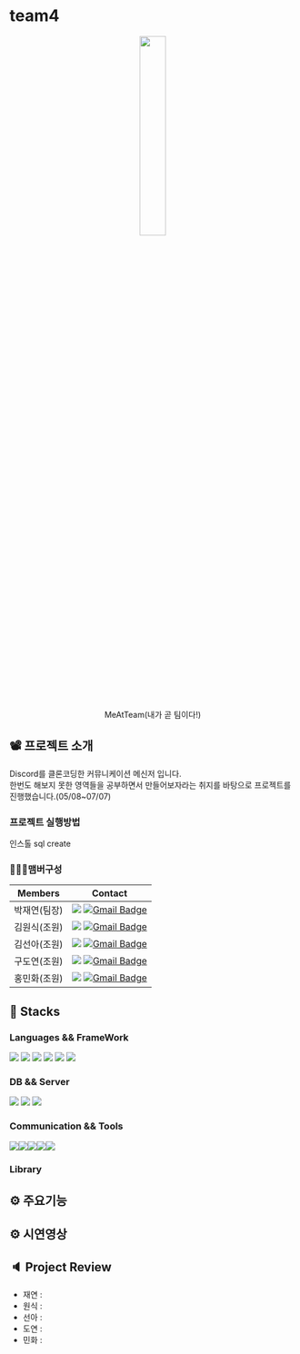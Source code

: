 # team4
<p align="center">
  <img src = "https://user-images.githubusercontent.com/92138545/252311534-549ca24e-501c-4d9f-b333-96b004291968.png" width="30%" height="30%" stlye="">
</p>
<p align="center">
  MeAtTeam(내가 곧 팀이다!)
</p>

## 📽️ 프로젝트 소개
Discord를 클론코딩한 커뮤니케이션 메신저 입니다. <br>
한번도 해보지 못한 영역들을 공부하면서 만들어보자라는 취지를 바탕으로 프로젝트를 진행했습니다.(05/08~07/07)

### 프로젝트 실행방법
인스톨 sql create 

### 🧑‍🤝‍🧑맴버구성
|Members|Contact|
|------|---|
|박재연(팀장)|<a href="https://github.com/GuGura"><img src="https://img.shields.io/badge/GitHub-181717?style=flat-square&logo=GitHub&logoColor=white"/></a> [![Gmail Badge](https://img.shields.io/badge/wodus331@gmail.com-d14836?style=flat-square&logo=Gmail&logoColor=white&link=mailto:wodus331@gmail.com)](mailto:wodus331@gmail.com)|
|김원식(조원)|<a href="https://github.com/Cicada223"><img src="https://img.shields.io/badge/GitHub-181717?style=flat-square&logo=GitHub&logoColor=white"/></a> [![Gmail Badge](https://img.shields.io/badge/cicada2529@gmail.com-d14836?style=flat-square&logo=Gmail&logoColor=white&link=mailto:cicada2529@gmail.com)](mailto:cicada2529@gmail.com)|
|김선아(조원)|<a href="https://github.com/DaegilTheRuler"><img src="https://img.shields.io/badge/GitHub-181717?style=flat-square&logo=GitHub&logoColor=white"/></a> [![Gmail Badge](https://img.shields.io/badge/tjsdwngp@gmail.com-d14836?style=flat-square&logo=Gmail&logoColor=white&link=mailto:tjsdwngp@gmail.com)](mailto:tjsdwngp@gmail.com)|
|구도연(조원)|<a href="https://github.com/lauv.0309"><img src="https://img.shields.io/badge/GitHub-181717?style=flat-square&logo=GitHub&logoColor=white"/></a> [![Gmail Badge](https://img.shields.io/badge/lauv.0309@gmail.com-d14836?style=flat-square&logo=Gmail&logoColor=white&link=mailto:lauv.0309@gmail.com)](mailto:lauv.0309@gmail.com)|
|홍민화(조원)|<a href="https://github.com/hongminhwa"><img src="https://img.shields.io/badge/GitHub-181717?style=flat-square&logo=GitHub&logoColor=white"/></a> [![Gmail Badge](https://img.shields.io/badge/minhwa101@gmail.com-d14836?style=flat-square&logo=Gmail&logoColor=white&link=mailto:minhwa101@gmail.com)](mailto:minhwa101@gmail.com)|

## 🚀 Stacks
### Languages && FrameWork
<img src="https://img.shields.io/badge/vue.js-%234FC08D.svg?&style=for-the-badge&logo=vue.js&logoColor=white" /> <img src="https://img.shields.io/badge/spring-%236DB33F.svg?&style=for-the-badge&logo=spring&logoColor=white" /> <img src="https://img.shields.io/badge/javascript-%23F7DF1E.svg?&style=for-the-badge&logo=javascript&logoColor=black" /> <img src="https://img.shields.io/badge/java-%23007396.svg?&style=for-the-badge&logo=java&logoColor=white" /> <img src="https://img.shields.io/badge/css3-%231572B6.svg?&style=for-the-badge&logo=css3&logoColor=white" /> <img src="https://img.shields.io/badge/html5-%23E34F26.svg?&style=for-the-badge&logo=html5&logoColor=white" />

### DB && Server
<img src="https://img.shields.io/badge/mariadb-%23003545.svg?&style=for-the-badge&logo=mariadb&logoColor=white" /> <img src="https://img.shields.io/badge/redis-%23DC382D.svg?&style=for-the-badge&logo=redis&logoColor=white" /> <img src="https://img.shields.io/badge/apache%20tomcat-%23F8DC75.svg?&style=for-the-badge&logo=apache%20tomcat&logoColor=black" />

### Communication && Tools
<div style="display:flex">
  <img src="https://img.shields.io/badge/notion-%23000000.svg?&style=for-the-badge&logo=notion&logoColor=white" /> <img src="https://img.shields.io/badge/github-%23181717.svg?&style=for-the-badge&logo=github&logoColor=white" /> <img src="https://img.shields.io/badge/discord-%237289DA.svg?&style=for-the-badge&logo=discord&logoColor=white" /> 	<img src="https://img.shields.io/badge/intellij%20idea-%23000000.svg?&style=for-the-badge&logo=intellij%20idea&logoColor=white" /> <img src="https://img.shields.io/badge/postman-%23FF6C37.svg?&style=for-the-badge&logo=postman&logoColor=white" />
</div>

### Library

## ⚙️ 주요기능

## ⚙️ 시연영상

## 🔈 Project Review 
- 재연 :
- 원식 :
- 선아 :
- 도연 :
- 민화 :
